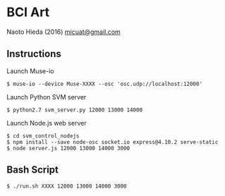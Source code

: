 BCI Art
========

Naoto Hieda (2016) micuat@gmail.com

Instructions
--------

Launch Muse-io

    $ muse-io --device Muse-XXXX --osc 'osc.udp://localhost:12000'

Launch Python SVM server

    $ python2.7 svm_server.py 12000 13000 14000

Launch Node.js web server

    $ cd svm_control_nodejs
    $ npm install --save node-osc socket.io express@4.10.2 serve-static
    $ node server.js 12000 13000 14000 3000


Bash Script
--------

    $ ./run.sh XXXX 12000 13000 14000 3000
